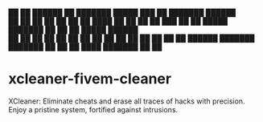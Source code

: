 
██   ██  ██████ ██      ███████  █████  ███    ██ ███████ ██████  
 ██ ██  ██      ██      ██      ██   ██ ████   ██ ██      ██   ██ 
  ███   ██      ██      █████   ███████ ██ ██  ██ █████   ██████  
 ██ ██  ██      ██      ██      ██   ██ ██  ██ ██ ██      ██   ██ 
██   ██  ██████ ███████ ███████ ██   ██ ██   ████ ███████ ██   ██ 
                                                                  
                                                                  

# xcleaner-fivem-cleaner
XCleaner:  Eliminate cheats and erase all traces of hacks with precision. Enjoy a pristine system, fortified against intrusions.



